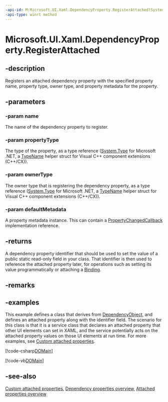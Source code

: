 ```yaml
---
-api-id: M:Microsoft.UI.Xaml.DependencyProperty.RegisterAttached(System.String,Windows.UI.Xaml.Interop.TypeName,Windows.UI.Xaml.Interop.TypeName,Microsoft.UI.Xaml.PropertyMetadata)
-api-type: winrt method
---
```


<!-- Method syntax
public Microsoft.UI.Xaml.DependencyProperty RegisterAttached(System.String name, Windows.UI.Xaml.Interop.TypeName propertyType, Windows.UI.Xaml.Interop.TypeName ownerType, Microsoft.UI.Xaml.PropertyMetadata defaultMetadata)
-->

# Microsoft.UI.Xaml.DependencyProperty.RegisterAttached

## -description

Registers an attached dependency property with the specified property name, property type, owner type, and property metadata for the property.

## -parameters

### -param name

The name of the dependency property to register.

### -param propertyType

The type of the property, as a type reference ([System.Type](/dotnet/api/system.type) for Microsoft .NET, a [TypeName](/uwp/api/windows.ui.xaml.interop.typename) helper struct for Visual C++ component extensions (C++/CX)).

### -param ownerType

The owner type that is registering the dependency property, as a type reference ([System.Type](/dotnet/api/system.type) for Microsoft .NET, a [TypeName](/uwp/api/windows.ui.xaml.interop.typename) helper struct for Visual C++ component extensions (C++/CX)).

### -param defaultMetadata

A property metadata instance. This can contain a [PropertyChangedCallback](propertychangedcallback.md) implementation reference.

## -returns

A dependency property identifier that should be used to set the value of a public static read-only field in your class. That identifier is then used to reference the attached property later, for operations such as setting its value programmatically or attaching a [Binding](../microsoft.ui.xaml.data/binding.md).

## -remarks

## -examples

This example defines a class that derives from [DependencyObject](dependencyobject.md), and defines an attached property along with the identifier field. The scenario for this class is that it is a service class that declares an attached property that other UI elements can set in XAML, and the service potentially acts on the attached property values on those UI elements at run time. For more examples, see [Custom attached properties](/windows/uwp/xaml-platform/custom-attached-properties).

[!code-csharp[DOMain](../microsoft.ui.xaml/code/DOandDP/csharp/Class1.cs#SnippetDOMain)]

[!code-vb[DOMain](../microsoft.ui.xaml/code/DOandDP/vbnet/Class1.vb#SnippetDOMain)]

## -see-also

[Custom attached properties](/windows/uwp/xaml-platform/custom-attached-properties), [Dependency properties overview](/windows/uwp/xaml-platform/dependency-properties-overview), [Attached properties overview](/windows/uwp/xaml-platform/attached-properties-overview)
